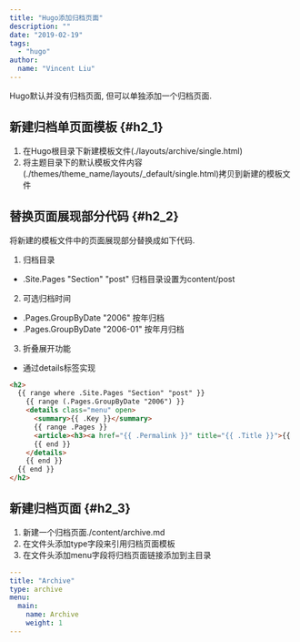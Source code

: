 ```yaml
---
title: "Hugo添加归档页面"
description: ""
date: "2019-02-19"
tags:
  - "hugo"
author:
  name: "Vincent Liu"
---
```


Hugo默认并没有归档页面, 但可以单独添加一个归档页面.
<!--more-->

## 新建归档单页面模板 {#h2_1}
1. 在Hugo根目录下新建模板文件(./layouts/archive/single.html)
2. 将主题目录下的默认模板文件内容(./themes/theme_name/layouts/_default/single.html)拷贝到新建的模板文件

## 替换页面展现部分代码 {#h2_2}
将新建的模板文件中的页面展现部分替换成如下代码.

1. 归档目录
  * .Site.Pages "Section" "post" 归档目录设置为content/post
2. 可选归档时间
  * .Pages.GroupByDate "2006" 按年归档
  * .Pages.GroupByDate "2006-01" 按年月归档
3. 折叠展开功能
  * 通过details标签实现

```html
<h2>
  {{ range where .Site.Pages "Section" "post" }}
    {{ range (.Pages.GroupByDate "2006") }}
    <details class="menu" open>
      <summary>{{ .Key }}</summary>
      {{ range .Pages }}
      <article><h3><a href="{{ .Permalink }}" title="{{ .Title }}">{{ .Title }}</a></h3></article>
      {{ end }}
    </details>
    {{ end }}
  {{ end }}
</h2>
```

## 新建归档页面 {#h2_3}
1. 新建一个归档页面./content/archive.md
2. 在文件头添加type字段来引用归档页面模板
3. 在文件头添加menu字段将归档页面链接添加到主目录

```yaml
---
title: "Archive"
type: archive
menu:
  main:
    name: Archive
    weight: 1
---
```
